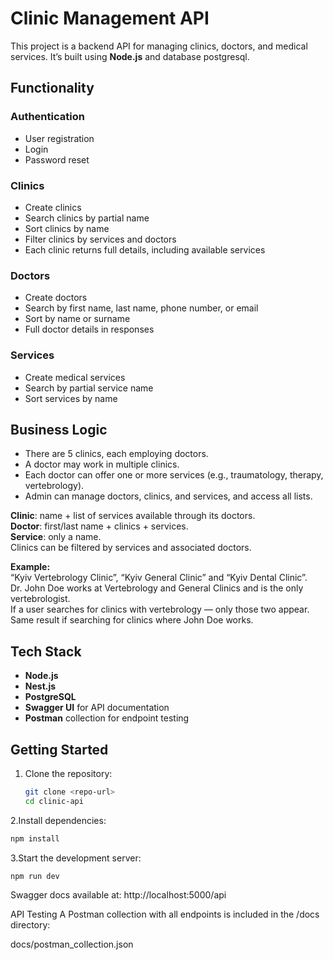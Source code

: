 # Clinic Management API

This project is a backend API for managing clinics, doctors, and medical services. It’s built using **Node.js** and database postgresql.

## Functionality

### Authentication
- User registration
- Login
- Password reset

### Clinics
- Create clinics
- Search clinics by partial name
- Sort clinics by name
- Filter clinics by services and doctors
- Each clinic returns full details, including available services

### Doctors
- Create doctors
- Search by first name, last name, phone number, or email
- Sort by name or surname
- Full doctor details in responses

### Services
- Create medical services
- Search by partial service name
- Sort services by name

## Business Logic

- There are 5 clinics, each employing doctors.
- A doctor may work in multiple clinics.
- Each doctor can offer one or more services (e.g., traumatology, therapy, vertebrology).
- Admin can manage doctors, clinics, and services, and access all lists.

**Clinic**: name + list of services available through its doctors.  
**Doctor**: first/last name + clinics + services.  
**Service**: only a name.  
Clinics can be filtered by services and associated doctors.

**Example:**  
“Kyiv Vertebrology Clinic”, “Kyiv General Clinic” and “Kyiv Dental Clinic”.  
Dr. John Doe works at Vertebrology and General Clinics and is the only vertebrologist.  
If a user searches for clinics with vertebrology — only those two appear.  
Same result if searching for clinics where John Doe works.

## Tech Stack
- **Node.js** 
- **Nest.js**
- **PostgreSQL**
- **Swagger UI** for API documentation
- **Postman** collection for endpoint testing

## Getting Started

1. Clone the repository:
   ```bash
   git clone <repo-url>
   cd clinic-api
   ```
2.Install dependencies:
  ```bash
  npm install
  ```
3.Start the development server:
  ```bash
  npm run dev
  ```
Swagger docs available at:
http://localhost:5000/api

API Testing
A Postman collection with all endpoints is included in the /docs directory:

docs/postman_collection.json

